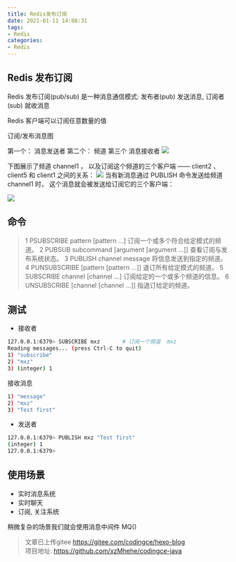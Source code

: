 ```yaml
---
title: Redis发布订阅
date: 2021-01-11 14:08:31
tags:
- Redis
categories: 
- Redis
---
```



## Redis 发布订阅


Redis 发布订阅(pub/sub) 是一种消息通信模式: 发布者(pub) 发送消息, 订阅者(sub) 就收消息

Redis 客户端可以订阅任意数量的值

订阅/发布消息图

第一个： 消息发送者 第二个： 频道  第三个 消息接收者
![](https://image.codingce.com.cn/redis-cli.png)

下图展示了频道 channel1 ， 以及订阅这个频道的三个客户端 —— client2 、 client5 和 client1 之间的关系：
![](https://www.runoob.com/wp-content/uploads/2014/11/pubsub1.png)
当有新消息通过 PUBLISH 命令发送给频道 channel1 时， 这个消息就会被发送给订阅它的三个客户端：

![](https://www.runoob.com/wp-content/uploads/2014/11/pubsub2.png)


## 命令
>1	PSUBSCRIBE pattern [pattern ...]
订阅一个或多个符合给定模式的频道。
2	PUBSUB subcommand [argument [argument ...]]
查看订阅与发布系统状态。
3	PUBLISH channel message
将信息发送到指定的频道。
4	PUNSUBSCRIBE [pattern [pattern ...]]
退订所有给定模式的频道。
5	SUBSCRIBE channel [channel ...]
订阅给定的一个或多个频道的信息。
6	UNSUBSCRIBE [channel [channel ...]]
指退订给定的频道。

## 测试

- 接收者
```bash
127.0.0.1:6379> SUBSCRIBE mxz       # 订阅一个频道  mxz
Reading messages... (press Ctrl-C to quit)
1) "subscribe"
2) "mxz"
3) (integer) 1
```
接收消息
```bash
1) "message"
2) "mxz"
3) "Test first"
```

- 发送者
```bash
127.0.0.1:6379> PUBLISH mxz "Test first"
(integer) 1
127.0.0.1:6379> 
```


## 使用场景
- 实时消息系统
- 实时聊天
- 订阅, 关注系统

稍微复杂的场景我们就会使用消息中间件 MQ()

>文章已上传gitee https://gitee.com/codingce/hexo-blog   
>项目地址: https://github.com/xzMhehe/codingce-java